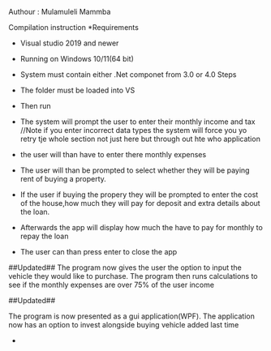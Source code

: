 Authour : Mulamuleli Mammba

Compilation instruction
*Requirements 
- Visual studio 2019 and newer
- Running on Windows 10/11(64 bit)
- System must contain either .Net componet from 3.0 or 4.0
Steps
- The folder must be loaded into VS
- Then run
- The system will prompt the user to enter their monthly income and tax 
//Note  if you enter incorrect data types the system will force you yo retry tje whole section not just here but through out hte who application

- the user will than have to enter there monthly expenses
- The user will than be prompted to select whether they will be paying rent of buying a property.

- If the user if buying the propery they will be prompted to enter the cost of the house,how much they will pay for deposit and extra details about the loan.
- Afterwards the app will display how much the have to pay for monthly to repay the loan
- The user can than press enter to close the app

##Updated##
The program now gives the user the option to input the vehicle they would like to purchase.
The program then runs calculations to see if the monthly expenses are over 75% of the user income

##Updated##

The program is now presented as a gui application(WPF).
The application now has an option to invest alongside buying vehicle added last time


-

